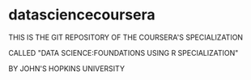 # datasciencecoursera
 
 THIS IS THE GIT REPOSITORY OF THE COURSERA'S SPECIALIZATION 
 
 CALLED "DATA SCIENCE:FOUNDATIONS USING R SPECIALIZATION" 
 
 BY JOHN'S HOPKINS UNIVERSITY
